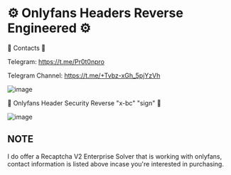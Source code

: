 # ⚙️ Onlyfans Headers Reverse Engineered ⚙️

📑 Contacts 📑

Telegram: https://t.me/Pr0t0npro

Telegram Channel: https://t.me/+Tvbz-xGh_5pjYzVh

![image](https://github.com/user-attachments/assets/649aad8f-e4ab-4c6d-a5a3-f4e5d602e42c)




🔐 Onlyfans Header Security Reverse "x-bc" "sign" 🔐

![image](https://github.com/user-attachments/assets/4fd811e0-9676-4c02-9973-aa446aba6d2c)

## NOTE ##
I do offer a Recaptcha V2 Enterprise Solver that is working with onlyfans, contact information is listed above incase you're interested in purchasing.
